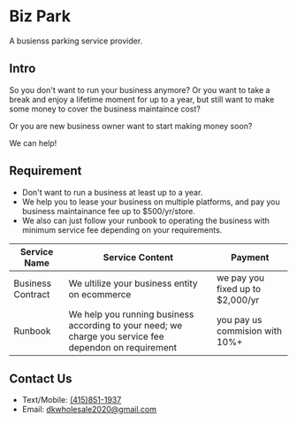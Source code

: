 # Biz Park

A busienss parking service provider.

## Intro

So you don't want to run your business anymore?
Or you want to take a break and enjoy a lifetime moment for up to a year,
but still want to make some money to cover the business maintaince cost?

Or you are new business owner want to start making money soon?

We can help!

## Requirement

* Don't want to run a business at least up to a year.
* We help you to lease your business on multiple platforms, and pay you business 
maintainance fee up to $500/yr/store.
* We also can just follow your runbook to operating the business with
minimum service fee depending on your requirements.


| Service Name | Service Content | Payment |
| --- | --- | --- | 
| Business Contract | We ultilize your business entity on ecommerce | we pay you fixed up to $2,000/yr |
| Runbook | We help you running business according to your need; we charge you service fee dependon on requirement | you pay us commision with 10%+ |

## Contact Us

* Text/Mobile: [(415)851-1937](tel:4158511937)
* Email: [dkwholesale2020@gmail.com](mailto:dkwholesale2020@gmail.com)
